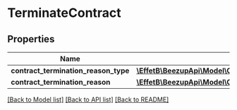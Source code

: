 # TerminateContract

## Properties
Name | Type | Description | Notes
------------ | ------------- | ------------- | -------------
**contract_termination_reason_type** | [**\EffetB\BeezupApi\Model\ContractTerminationReasonType**](ContractTerminationReasonType.md) |  | 
**contract_termination_reason** | [**\EffetB\BeezupApi\Model\ContractTerminationReason**](ContractTerminationReason.md) |  | [optional] 

[[Back to Model list]](../README.md#documentation-for-models) [[Back to API list]](../README.md#documentation-for-api-endpoints) [[Back to README]](../README.md)


